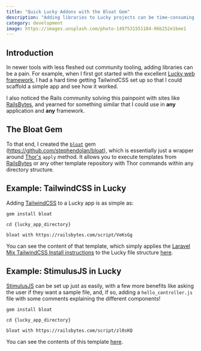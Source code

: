 ```yaml
---
title: "Quick Lucky Addons with the Bloat Gem"
description: "Adding libraries to Lucky projects can be time-consuming and prone to errors. Leverage the Bloat gem to make this process easier and save time!"
category: development
image: https://images.unsplash.com/photo-1497531551184-06b252e1bee1
---
```


## Introduction

In newer tools with less fleshed out community tooling, adding libraries can be a pain. For example, when I first got started with the excellent [Lucky web framework](https://luckyframework.org), I had a hard time getting TailwindCSS set up so that I could scaffold a simple app and see how it worked.

I also noticed the Rails community solving this painpoint with sites like [RailsBytes](https://railsbytes.com), and yearned for something similar that I could use in **any** application and **any** framework.

## The Bloat Gem

To that end, I created the [`bloat`](https://github.com/stephendolan/bloat) gem (https://github.com/stephendolan/bloat), which is essentially just a wrapper around [Thor's](http://whatisthor.com) `apply` method. It allows you to execute templates from [RailsBytes](https://railsbytes.com) or any other template repository with Thor commands within any directory structure.

## Example: TailwindCSS in Lucky

Adding [TailwindCSS](https://tailwindcss.com) to a Lucky app is as simple as:

`gem install bloat`

`cd {lucky_app_directory}`

`bloat with https://railsbytes.com/script/VeKsGg`

You can see the content of that template, which simply applies the [Laravel Mix TailwindCSS Install instructions](https://tailwindcss.com/docs/installation/#laravel-mix) to the Lucky file structure [here](https://railsbytes.com/public/templates/VeKsGg).

## Example: StimulusJS in Lucky

[StimulusJS](https://stimulusjs.org) can be set up just as easily, with a few more benefits like asking the user if they want a sample file, and, if so, adding a `hello_controller.js` file with some comments explaining the different components!

`gem install bloat`

`cd {lucky_app_directory}`

`bloat with https://railsbytes.com/script/zl0sKQ`

You can see the contents of this template [here](https://railsbytes.com/public/templates/zl0sKQ).

